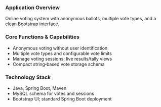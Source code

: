 ### Application Overview
Online voting system with anonymous ballots, multiple vote types, and a clean Bootstrap interface.

### Core Functions & Capabilities
- Anonymous voting without user identification
- Multiple vote types and configurable vote limits
- Manage voting sessions; live results/tally views
- Compact string‑based vote storage schema

### Technology Stack
- Java, Spring Boot, Maven
- MySQL schema for votes and sessions
- Bootstrap UI; standard Spring Boot deployment

